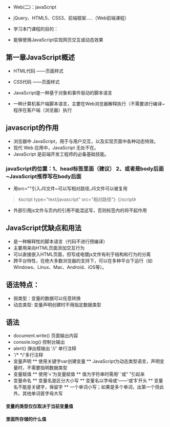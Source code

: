 * Web(二)：javaScript
* jQuery、HTML5、CSS3、前端框架.....（Web前端课程）

* 学习本门课程的目的：
* 能够使用JavaScript实现网页交互或动态效果


## 第一章JavaScript概述
* HTML代码 ——页面样式
* CSS代码 ——页面样式

* JavaScript是一种基于对象和事件驱动的脚本语言 
* 一种计算机客户端脚本语言，主要在Web浏览器解释执行（不需要进行编译~程序在客户端（浏览器）执行

## javascript的作用
* 浏览器中 JavaScript，用于与用户交互，以及实现页面中各种动态特效。
* 现代 Web 应用中，JavaScript 无处不在。
* JavaScript 是前端开发工程师的必备基础技能。

### javaScript的位置：1、head标签里面（建议） 2、或者是body后面~JavaScript推荐写在body后面
* 用src=""引入JS文件~可以写相对路径,JS文件可以被复用

> 《script type="text/javascript" src="相对路径"》《/script》

* 外部引用js文件与页内的引用不能混这写，否则标签内的将不起作用


## JavaScript优缺点和用法
* 是一种解释性的脚本语言（代码不进行预编译）
* 主要用来向HTML页面添加交互行为
* 可以直接嵌入HTML页面，但写成电镀js文件有利于结构和行为的分离
* 跨平台特性，在绝大多数浏览器的支持下，可以在多种平台下运行（如Windows、Linux、Mac、Android、iOS等）。

## 语法特点：
* 弱类型：变量的数据可以任意转换
* 动态类型:  变量声明创建时不用指定数据类型

## 语法
* document.write() 页面输出内容
* console.log() 控制台输出
* alert() 弹出框输出
'//' 单行注释
* '/* */'多行注释
* 变量声明
** 使用关键字var创建变量
** JavaScript为动态类型语言，声明变量时，不需要指明数据类型
* 变量赋值
** 使用‘=’为变量赋值
** 值为字符串时需用‘ ’或“ ”引起来
* 变量命名
** 变量名是区分大小写
** 变量名以字母或‘——’或‘$’开头
** 变量名不能是关键字，保留字
** 一个单词小写；如果是多个单词，出第一个但此外，其他单词首字母大写

#### 变量的类型仅仅取决于当前变量值
#### 里面所存储的什么值
